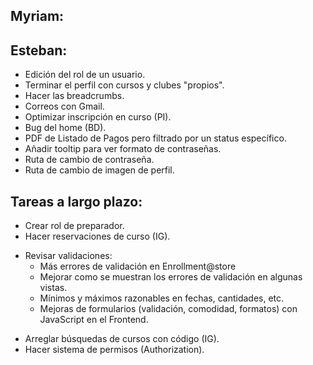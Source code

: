 ## Myriam:

## Esteban:
 
- Edición del rol de un usuario.
- Terminar el perfil con cursos y clubes "propios".
- Hacer las breadcrumbs.
- Correos con Gmail.
- Optimizar inscripción en curso (PI).
- Bug del home (BD).
- PDF de Listado de Pagos pero filtrado por un status específico.
- Añadir tooltip para ver formato de contraseñas.
- Ruta de cambio de contraseña.
- Ruta de cambio de imagen de perfil.

## Tareas a largo plazo:

- Crear rol de preparador.
- Hacer reservaciones de curso (IG).
* Revisar validaciones:
  - Más errores de validación en Enrollment@store
  - Mejorar como se muestran los errores de validación en algunas vistas.
  - Mínimos y máximos razonables en fechas, cantidades, etc.
  - Mejoras de formularios (validación, comodidad, formatos) con JavaScript en el Frontend.
- Arreglar búsquedas de cursos con código (IG).
- Hacer sistema de permisos (Authorization).